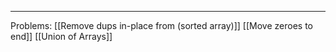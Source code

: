 













---
Problems: 
[[Remove dups in-place from (sorted array)]]
[[Move zeroes to end]]
[[Union of Arrays]]


